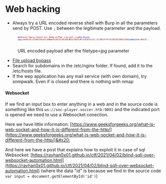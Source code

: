 # Web hacking

* Always try a URL encoded reverse shell with Burp in all the parameters send by POST. Use `;` between the legitimate parameter and the payload.

<figure><img src="../.gitbook/assets/image (4) (1).png" alt=""><figcaption><p>URL encoded payload after the filetype=jpg parameter</p></figcaption></figure>

* [File upload bypass](https://vulp3cula.gitbook.io/hackers-grimoire/exploitation/web-application/file-upload-bypass)
* Search for subdomains in the /etc/nginx folder. If found, add it to the /etc/hosts file.
* If the wep application has any mail service (with own domain), try snmpwalk. Even if is closed and there is nothing with nmap

#### Websocket

If we find an input box to enter anything in a web and in the source code is something like this `ws://soc-player.soccer.htb:9091` and the indicated port is opened we need to use a Websocket conection.

Here we have little information: [https://www.geeksforgeeks.org/what-is-web-socket-and-how-it-is-different-from-the-http/](https://www.geeksforgeeks.org/what-is-web-socket-and-how-it-is-different-from-the-http/)&#x20;

And here we have a post that explains how to exploit it in case of sql Websocket: [https://rayhan0x01.github.io/ctf/2021/04/02/blind-sqli-over-websocket-automation.html](https://rayhan0x01.github.io/ctf/2021/04/02/blind-sqli-over-websocket-automation.html) (where the data "id" is because we find in the source code  `var input = document.getElementById('id')`)



